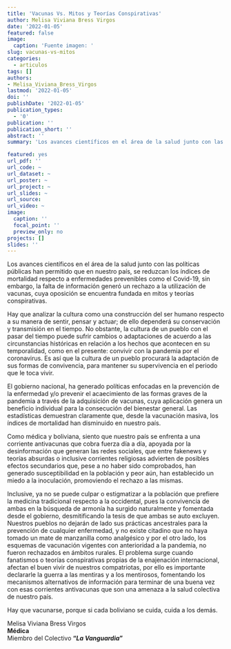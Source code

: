 ```yaml
---
title: 'Vacunas Vs. Mitos y Teorías Conspirativas'
author: Melisa Viviana Bress Virgos
date: '2022-01-05'
featured: false
image:
  caption: 'Fuente imagen: '
slug: vacunas-vs-mitos
categories:
  - articulos
tags: []
authors:
- Melisa_Viviana_Bress_Virgos
lastmod: '2022-01-05'
doi: ''
publishDate: '2022-01-05'
publication_types:
  - '0'
publication: ''
publication_short: ''
abstract: ''
summary: 'Los avances científicos en el área de la salud junto con las políticas públicas han permitido que en nuestro país'

featured: yes
url_pdf: ''
url_code: ~
url_dataset: ~
url_poster: ~
url_project: ~
url_slides: ~
url_source: 
url_video: ~
image:
  caption: ''
  focal_point: ''
  preview_only: no
projects: []
slides: ''
---
```


Los avances científicos en el área de la salud junto con las políticas públicas han permitido que en nuestro país, se reduzcan los índices de mortalidad respecto a enfermedades prevenibles como el Covid-19, sin embargo, la falta de información generó un rechazo a la utilización de vacunas, cuya oposición se encuentra fundada en mitos y teorías conspirativas.

Hay que analizar la cultura como una construcción del ser humano respecto a su manera de sentir, pensar y actuar; de ello dependerá su conservación y transmisión en el tiempo. No obstante, la cultura de un pueblo con el pasar del tiempo puede sufrir cambios o adaptaciones de acuerdo a las circunstancias históricas en relación a los hechos que acontecen en su temporalidad, como en el presente: convivir con la pandemia por el coronavirus. Es así que la cultura de un pueblo procurará la adaptación de sus formas de convivencia, para mantener su supervivencia en el periodo que le toca vivir. 

El gobierno nacional, ha generado políticas enfocadas en la prevención de la enfermedad y/o prevenir el acaecimiento de las formas graves de la pandemia a través de la adquisición de vacunas, cuya aplicación genera un beneficio individual para la consecución del bienestar general. Las estadísticas demuestran claramente que, desde la vacunación masiva, los índices de mortalidad han disminuido en nuestro país. 

Como médica y boliviana, siento que nuestro país se enfrenta a una corriente antivacunas que cobra fuerza día a día, apoyada por la desinformación que generan las redes sociales, que entre fakenews y teorías absurdas o inclusive corrientes religiosas advierten de posibles efectos secundarios que, pese a no haber sido comprobados, han generado susceptibilidad en la población y peor aún, han establecido un miedo a la inoculación, promoviendo el rechazo a las mismas. 

Inclusive, ya no se puede culpar o estigmatizar a la población que prefiere la medicina tradicional respecto a la occidental, pues la convivencia de ambas en la búsqueda de armonía ha surgido naturalmente y fomentada desde el gobierno, desmitificando la tesis de que ambas se auto excluyen. Nuestros pueblos no dejarán de lado sus prácticas ancestrales para la prevención de cualquier enfermedad, y no existe citadino que no haya tomado un mate de manzanilla como analgésico y por el otro lado, los esquemas de vacunación vigentes con anterioridad a la pandemia, no fueron rechazados en ámbitos rurales. El problema surge cuando fanatismos o teorías conspirativas propias de la enajenación internacional, afectan el buen vivir de nuestros compatriotas, por ello es importante declararle la guerra a las mentiras y a los mentirosos, fomentando los mecanismos alternativos de información para terminar de una buena vez con esas corrientes antivacunas que son una amenaza a la salud colectiva de nuestro país.

Hay que vacunarse, porque si cada boliviano se cuida, cuida a los demás.


Melisa Viviana Bress Virgos<br>
**Médica**<br>
Miembro del Colectivo **“*La Vanguardia*”**<br>

